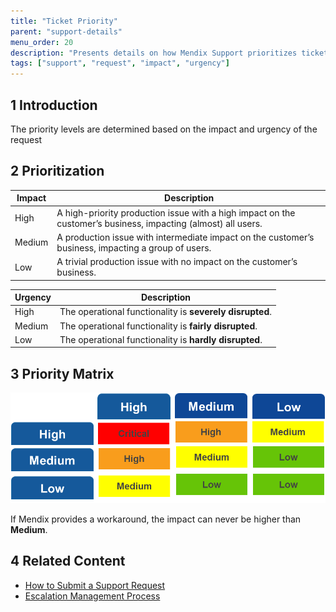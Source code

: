 ```yaml
---
title: "Ticket Priority"
parent: "support-details"
menu_order: 20
description: "Presents details on how Mendix Support prioritizes tickets."
tags: ["support", "request", "impact", "urgency"]
---
```


## 1 Introduction

The priority levels are determined based on the impact and urgency of the request

## 2 Prioritization

| Impact  | Description |
| ------- | ------- |
| High    | A high-priority production issue with a high impact on the customer’s business, impacting (almost) all users. |
| Medium  | A production issue with intermediate impact on the customer’s business, impacting a group of users. |
| Low     | A trivial production issue with no impact on the customer’s business. |

| Urgency | Description |
| ------- | ------- |
| High    | The operational functionality is **severely disrupted**. |
| Medium  | The operational functionality is **fairly disrupted**. |
| Low     | The operational functionality is **hardly disrupted**. |

## 3 Priority Matrix

![](attachments/how-to-submit-a-ticket---quick-reference-for-endusers/204371729-pic5.png)

If Mendix provides a workaround, the impact can never be higher than **Medium**.

## 4 Related Content

* [How to Submit a Support Request](submit-support-request)
* [Escalation Management Process](escalation-management-process)
